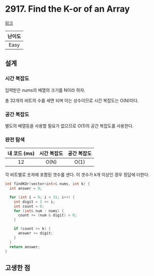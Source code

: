 # 2917. Find the K-or of an Array

[링크](https://leetcode.com/problems/find-the-k-or-of-an-array/description/)

| 난이도 |
| :----: |
|  Easy  |

## 설계

### 시간 복잡도

입력받은 nums의 배열의 크기를 N이라 하자.

총 32개의 비트의 수를 세면 되며 이는 상수이므로 시간 복잡도는 O(N)이다.

### 공간 복잡도

별도의 배열등을 사용할 필요가 없으므로 O(1)의 공간 복잡도를 사용한다.

### 완전 탐색

| 내 코드 (ms) | 시간 복잡도 | 공간 복잡도 |
| :----------: | :---------: | :---------: |
|      12      |    O(N)     |    O(1)     |

각 비트별로 숫자에 포함된 갯수를 센다. 이 갯수가 k개 이상인 경우 정답에 더한다.

```cpp
int findKOr(vector<int>& nums, int k) {
  int answer = 0;

  for (int i = 0; i < 31; i++) {
    int digit = 1 << i;
    int count = 0;
    for (int& num : nums) {
      count += (num & digit) > 0;
    }

    if (count >= k) {
      answer += digit;
    }
  }
  return answer;
}
```

## 고생한 점

